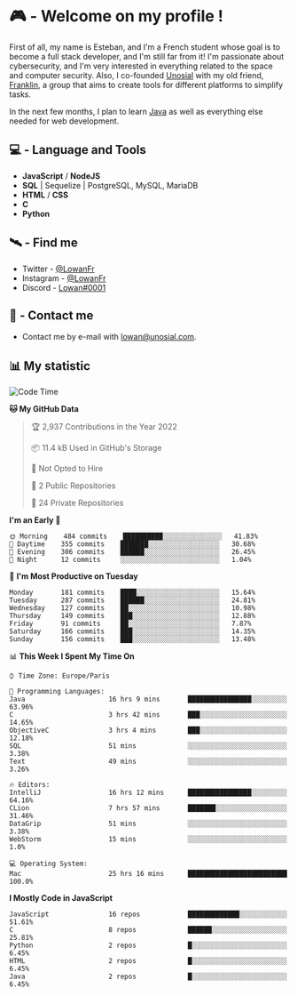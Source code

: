 # 🎮 - Welcome on my profile !
First of all, my name is Esteban, and I'm a French student whose goal is to become a full stack developer, and I'm still far from it!
I'm passionate about cybersecurity, and I'm very interested in everything related to the space and computer security.
Also, I co-founded [Unosial](https://github.com/Unosial) with my old friend, [Franklin](https://github.com/AbaFranklin/), a group that aims to create tools for different platforms to simplify tasks. 

In the next few months, I plan to learn [Java](https://www.java.com/) as well as everything else needed for web development.




## 💻 - Language and Tools
- **JavaScript** / **NodeJS**
- **SQL** | Sequelize | PostgreSQL, MySQL, MariaDB
- **HTML** / **CSS**
- **C**
- **Python**

## 🛰️ - Find me

 - Twitter - [@LowanFr](https://twitter.com/LowanFr/)
 - Instagram - [@LowanFr](https://instagram.com/LowanFr)
 - Discord -  [Lowan#0001](https://unosial.bio/Lowan)
 
## 📡 - Contact me
 - Contact me by e-mail with [lowan@unosial.com](mailto:lowan@unosial.com).

## 📊 My statistic
<!--START_SECTION:waka-->
![Code Time](http://img.shields.io/badge/Code%20Time-203%20hrs%2015%20mins-blue)

**🐱 My GitHub Data** 

> 🏆 2,937 Contributions in the Year 2022
 > 
> 📦 11.4 kB Used in GitHub's Storage 
 > 
> 🚫 Not Opted to Hire
 > 
> 📜 2 Public Repositories 
 > 
> 🔑 24 Private Repositories  
 > 
**I'm an Early 🐤** 

```text
🌞 Morning    484 commits    ██████████░░░░░░░░░░░░░░░   41.83% 
🌆 Daytime    355 commits    ███████░░░░░░░░░░░░░░░░░░   30.68% 
🌃 Evening    306 commits    ██████░░░░░░░░░░░░░░░░░░░   26.45% 
🌙 Night      12 commits     ░░░░░░░░░░░░░░░░░░░░░░░░░   1.04%

```
📅 **I'm Most Productive on Tuesday** 

```text
Monday       181 commits    ████░░░░░░░░░░░░░░░░░░░░░   15.64% 
Tuesday      287 commits    ██████░░░░░░░░░░░░░░░░░░░   24.81% 
Wednesday    127 commits    ██░░░░░░░░░░░░░░░░░░░░░░░   10.98% 
Thursday     149 commits    ███░░░░░░░░░░░░░░░░░░░░░░   12.88% 
Friday       91 commits     ██░░░░░░░░░░░░░░░░░░░░░░░   7.87% 
Saturday     166 commits    ███░░░░░░░░░░░░░░░░░░░░░░   14.35% 
Sunday       156 commits    ███░░░░░░░░░░░░░░░░░░░░░░   13.48%

```


📊 **This Week I Spent My Time On** 

```text
⌚︎ Time Zone: Europe/Paris

💬 Programming Languages: 
Java                     16 hrs 9 mins       ████████████████░░░░░░░░░   63.96% 
C                        3 hrs 42 mins       ███░░░░░░░░░░░░░░░░░░░░░░   14.65% 
ObjectiveC               3 hrs 4 mins        ███░░░░░░░░░░░░░░░░░░░░░░   12.18% 
SQL                      51 mins             ░░░░░░░░░░░░░░░░░░░░░░░░░   3.38% 
Text                     49 mins             ░░░░░░░░░░░░░░░░░░░░░░░░░   3.26%

🔥 Editors: 
IntelliJ                 16 hrs 12 mins      ████████████████░░░░░░░░░   64.16% 
CLion                    7 hrs 57 mins       ███████░░░░░░░░░░░░░░░░░░   31.46% 
DataGrip                 51 mins             ░░░░░░░░░░░░░░░░░░░░░░░░░   3.38% 
WebStorm                 15 mins             ░░░░░░░░░░░░░░░░░░░░░░░░░   1.0%

💻 Operating System: 
Mac                      25 hrs 16 mins      █████████████████████████   100.0%

```

**I Mostly Code in JavaScript** 

```text
JavaScript               16 repos            █████████████░░░░░░░░░░░░   51.61% 
C                        8 repos             ██████░░░░░░░░░░░░░░░░░░░   25.81% 
Python                   2 repos             █░░░░░░░░░░░░░░░░░░░░░░░░   6.45% 
HTML                     2 repos             █░░░░░░░░░░░░░░░░░░░░░░░░   6.45% 
Java                     2 repos             █░░░░░░░░░░░░░░░░░░░░░░░░   6.45%

```



<!--END_SECTION:waka-->

